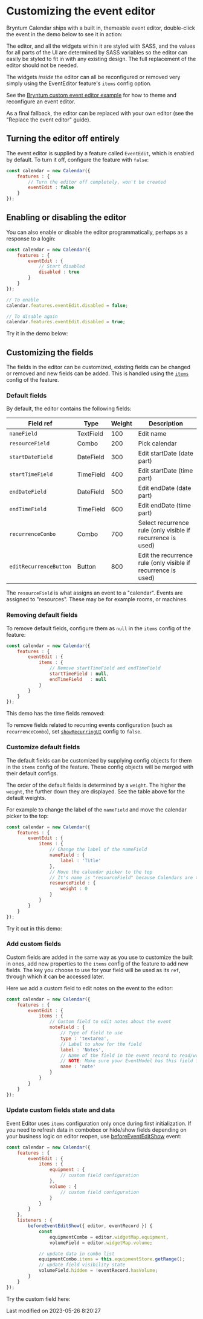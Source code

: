 # Customizing the event editor

Bryntum Calendar ships with a built in, themeable event editor, double-click the event in the demo below to see it in action:

<div class="external-example" data-file="Calendar/guides/eventedit/basic.js"></div>

The editor, and all the widgets within it are styled with SASS, and the values for all parts of the UI are determined by SASS variables so the editor can easily be styled to fit in with any existing design. The full replacement of the editor should not be needed.

The widgets *inside* the editor can all be reconfigured or removed very simply using the EventEditor feature's `items` config option.

See the <a href="../examples/eventedit/" target="_blank">Bryntum custom event editor example</a> for how to theme and reconfigure an event editor.

As a final fallback, the editor can be replaced with your own editor (see the "Replace the event editor" guide).

## Turning the editor off entirely

The event editor is supplied by a feature called `EventEdit`, which is enabled by default. To turn it off, configure the
feature with `false`:

```javascript
const calendar = new Calendar({
    features : {
        // Turn the editor off completely, won't be created
        eventEdit : false
    }
});
```

## Enabling or disabling the editor

You can also enable or disable the editor programmatically, perhaps as a response to a login:

```javascript
const calendar = new Calendar({
    features : {
        eventEdit : {
            // Start disabled
            disabled : true
        }
    }
});

// To enable
calendar.features.eventEdit.disabled = false;

// To disable again
calendar.features.eventEdit.disabled = true;
```

Try it in the demo below:

<div class="external-example" data-file="Calendar/guides/eventedit/disable.js"></div>

## Customizing the fields

The fields in the editor can be customized, existing fields can be changed or removed and new fields can be added. This
is handled using the [`items`](#Calendar/feature/EventEdit#config-items) config of the feature.

### Default fields

By default, the editor contains the following fields:

| Field ref              | Type      | Weight | Description                                                    |
|------------------------|-----------|--------|----------------------------------------------------------------|
| `nameField`            | TextField | 100    | Edit name                                                      |
| `resourceField`        | Combo     | 200    | Pick calendar                                                  |
| `startDateField`       | DateField | 300    | Edit startDate (date part)                                     |
| `startTimeField`       | TimeField | 400    | Edit startDate (time part)                                     |
| `endDateField`         | DateField | 500    | Edit endDate (date part)                                       |
| `endTimeField`         | TimeField | 600    | Edit endDate (time part)                                       |
| `recurrenceCombo`      | Combo     | 700    | Select recurrence rule (only visible if recurrence is used)    |
| `editRecurrenceButton` | Button    | 800    | Edit the recurrence rule  (only visible if recurrence is used) |

The `resourceField` is what assigns an event to a "calendar". Events are assigned to "resources". These may be for example rooms, or machines.

### Removing default fields

To remove default fields, configure them as `null` in the `items` config of the feature:

```javascript
const calendar = new Calendar({
    features : {
        eventEdit : {
            items : {
                // Remove startTimeField and endTimeField
                startTimeField : null,
                endTimeField   : null
            }
        }
    }
});
```

This demo has the time fields removed:

<div class="external-example" data-file="Calendar/guides/eventedit/remove.js"></div>

To remove fields related to recurring events configuration (such as `recurrenceCombo`), set [`showRecurringUI`](#Calendar/feature/EventEdit#config-showRecurringUI) config to `false`.

### Customize default fields

The default fields can be customized by supplying config objects for them in the `items` config of the feature. These
config objects will be merged with their default configs.

The order of the default fields is determined by a `weight`. The higher the `weight`, the further down they are
displayed. See the table above for the default weights.

For example to change the label of the `nameField` and move the calendar picker to the top:

```javascript
const calendar = new Calendar({
    features : {
        eventEdit : {
            items : {
                // Change the label of the nameField
                nameField : {
                    label : 'Title'
                },
                // Move the calendar picker to the top
                // It's name is "resourceField" because Calendars are the assigned resources.
                resourceField : {
                    weight : 0
                }
            }
        }
    }
});
```

Try it out in this demo:

<div class="external-example" data-file="Calendar/guides/eventedit/label.js"></div>

### Add custom fields

Custom fields are added in the same way as you use to customize the built in ones, add new properties to the `items`
config of the feature to add new fields. The key you choose to use for your field will be used as its `ref`, through
which it can be accessed later.

Here we add a custom field to edit notes on the event to the editor:

```javascript
const calendar = new Calendar({
    features : {
        eventEdit : {
            items : {
                // Custom field to edit notes about the event
                noteField : {
                    // Type of field to use
                    type : 'textarea',
                    // Label to show for the field
                    label : 'Notes',
                    // Name of the field in the event record to read/write data to
                    // NOTE: Make sure your EventModel has this field for this to link up correctly
                    name : 'note'
                }
            }
        }
    }
});
```

### Update custom fields state and data

Event Editor uses `items` configuration only once during first initialization. If you need to refresh data in combobox or hide/show fields depending on your business logic on editor reopen, use [beforeEventEditShow](#Calendar/feature/EventEdit#event-beforeEventEditShow) event:

```javascript
const calendar = new Calendar({
    features : {
        eventEdit : {
            items : {
                equipment : {
                    // custom field configuration
                },
                volume : {
                    // custom field configuration
                }
            }
        }
    },
    listeners : {
        beforeEventEditShow({ editor, eventRecord }) {
            const
                equipmentCombo = editor.widgetMap.equipment,
                volumeField = editor.widgetMap.volume;

            // update data in combo list
            equipmentCombo.items = this.equipmentStore.getRange();
            // update field visibility state
            volumeField.hidden = !eventRecord.hasVolume;
        }
    }
});
```


Try the custom field here:

<div class="external-example" data-file="Calendar/guides/eventedit/field.js"></div>


<p class="last-modified">Last modified on 2023-05-26 8:20:27</p>